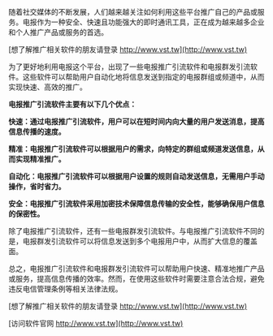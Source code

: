 随着社交媒体的不断发展，人们越来越关注如何利用这些平台推广自己的产品或服务。电报作为一种安全、快速且功能强大的即时通讯工具，正在成为越来越多企业和个人推广产品或服务的首选。

[想了解推广相关软件的朋友请登录 http://www.vst.tw](http://www.vst.tw)

为了更好地利用电报这个平台，出现了一些电报推广引流软件和电报群发引流软件。这些软件可以帮助用户自动化地将信息发送到指定的电报群组或频道中，从而实现快速、高效的推广。

**电报推广引流软件主要有以下几个优点：**

**快速：通过电报推广引流软件，用户可以在短时间内向大量的用户发送消息，提高信息传播的速度。**

**精准：电报推广引流软件可以根据用户的需求，向特定的群组或频道发送信息，从而实现精准推广。**

**自动化：电报推广引流软件可以根据用户设置的规则自动发送信息，无需用户手动操作，省时省力。**

**安全：电报推广引流软件采用加密技术保障信息传输的安全性，能够确保用户信息的保密性。**

除了电报推广引流软件，还有一些电报群发引流软件。与电报推广引流软件不同的是，电报群发引流软件可以将信息发送到多个电报用户中，从而扩大信息的覆盖面。

总之，电报推广引流软件和电报群发引流软件可以帮助用户快速、精准地推广产品或服务，提高信息传播的效率。然而，在使用这些软件时需要注意合法合规，避免违反电信管理条例等相关法律法规。

[想了解推广相关软件的朋友请登录 http://www.vst.tw](http://www.vst.tw)


[访问软件官网 http://www.vst.tw](http://www.vst.tw)
